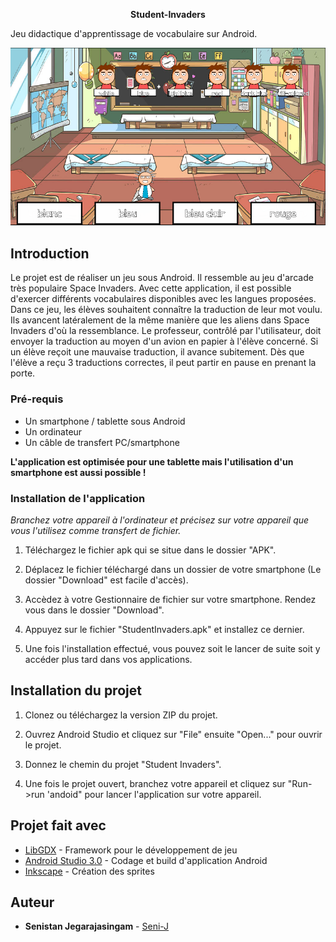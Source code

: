 <p align="center">
  <b>Student-Invaders</b>
</p>

Jeu didactique d'apprentissage de vocabulaire sur Android.

![Jeu](/Documentation/Autres/Page%20de%20garde.PNG)

## Introduction

Le projet est de réaliser un jeu sous Android. Il ressemble au jeu d'arcade très populaire Space Invaders. Avec cette application, il est possible d'exercer différents vocabulaires disponibles avec les langues proposées. Dans ce jeu, les élèves souhaitent connaître la traduction de leur mot voulu. Ils avancent latéralement de la même manière que les aliens dans Space Invaders d'où la ressemblance. Le professeur, contrôlé par l'utilisateur, doit envoyer la traduction au moyen d'un avion en papier à l'élève concerné. Si un élève reçoit une mauvaise traduction, il avance subitement. Dès que l'élève a reçu 3 traductions correctes, il peut partir en pause en prenant la porte.

### Pré-requis

* Un smartphone / tablette sous Android
* Un ordinateur
* Un câble de transfert PC/smartphone

**L'application est optimisée pour une tablette mais l'utilisation d'un smartphone est aussi possible !**

### Installation de l'application

*Branchez votre appareil à l'ordinateur et précisez sur votre appareil que vous l'utilisez comme transfert de fichier.*

1.  Téléchargez le fichier apk qui se situe dans le dossier "APK".

2.  Déplacez le fichier téléchargé dans un dossier de votre smartphone (Le dossier "Download" est facile d'accès).

3.  Accèdez à votre Gestionnaire de fichier sur votre smartphone. Rendez vous dans le dossier "Download".

4.  Appuyez sur le fichier "StudentInvaders.apk" et installez ce dernier.

5. Une fois l'installation effectué, vous pouvez soit le lancer de suite soit y accéder plus tard dans vos applications.


## Installation du projet

1.  Clonez ou téléchargez la version ZIP du projet.

2.  Ouvrez Android Studio et cliquez sur "File" ensuite "Open..." pour ouvrir le projet.

3. Donnez le chemin du projet "Student Invaders".

4. Une fois le projet ouvert, branchez votre appareil et cliquez sur "Run->run 'andoid" pour lancer l'application sur votre appareil.


## Projet fait avec

* [LibGDX](https://libgdx.badlogicgames.com) - Framework pour le développement de jeu
* [Android Studio 3.0](https://developer.android.com/studio/) - Codage et build d'application Android
* [Inkscape](https://inkscape.org/fr/) - Création des sprites

## Auteur

* **Senistan Jegarajasingam** - [Seni-J](https://github.com/Seni-J)

